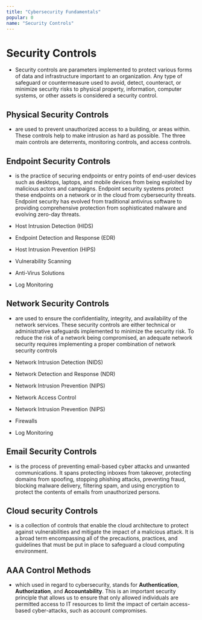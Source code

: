```yaml
---
title: "Cybersecurity Fundamentals"
popular: 0
name: "Security Controls"
---
```


# Security Controls

- Security controls are parameters implemented to protect
  various forms of data and infrastructure important to an
  organization. Any type of safeguard or countermeasure used to
  avoid, detect, counteract, or minimize security risks to physical
  property, information, computer systems, or other assets is
  considered a security control.

## Physical Security Controls

- are used to prevent
  unauthorized access to a building, or areas within. These controls
  help to make intrusion as hard as possible. The three main
  controls are deterrents, monitoring controls, and access controls.

## Endpoint Security Controls

- is the practice of securing endpoints or
  entry points of end-user devices such as desktops, laptops, and
  mobile devices from being exploited by malicious actors and
  campaigns. Endpoint security systems protect these endpoints
  on a network or in the cloud from cybersecurity threats. Endpoint
  security has evolved from traditional antivirus software to
  providing comprehensive protection from sophisticated malware
  and evolving zero-day threats.

- Host Intrusion Detection (HIDS)
- Endpoint Detection and Response (EDR)
- Host Intrusion Prevention (HIPS)
- Vulnerability Scanning
- Anti-Virus Solutions
- Log Monitoring

## Network Security Controls

- are used to ensure the
  confidentiality, integrity, and availability of the network services.
  These security controls are either technical or administrative
  safeguards implemented to minimize the security risk. To reduce
  the risk of a network being compromised, an adequate network
  security requires implementing a proper combination of network
  security controls

- Network Intrusion Detection (NIDS)
- Network Detection and Response (NDR)
- Network Intrusion Prevention (NIPS)
- Network Access Control
- Network Intrusion Prevention (NIPS)
- Firewalls
- Log Monitoring

## Email Security Controls

- is the process of preventing email-based
  cyber attacks and unwanted communications. It spans protecting
  inboxes from takeover, protecting domains from spoofing,
  stopping phishing attacks, preventing fraud, blocking malware
  delivery, filtering spam, and using encryption to protect the
  contents of emails from unauthorized persons.

## Cloud security Controls

- is a collection of controls that
  enable the cloud architecture to
  protect against vulnerabilities and
  mitigate the impact of a malicious
  attack. It is a broad term
  encompassing all of the
  precautions, practices, and
  guidelines that must be put in
  place to safeguard a cloud
  computing environment.

## AAA Control Methods

- which used in regard to cybersecurity, stands for
  **Authentication**, **Authorization**, and **Accountability**.
  This is an important security principle that allows us to ensure
  that only allowed individuals are permitted access to IT resources
  to limit the impact of certain access-based cyber-attacks, such as
  account compromises.
